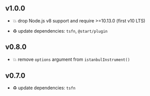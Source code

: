 ## v1.0.0

* 💥 drop Node.js v8 support and require >=10.13.0 (first v10 LTS)

* ♻️ update dependencies: `tsfn`, `@start/plugin`

## v0.8.0

* 💥 remove `options` argument from `istanbulInstrument()`

## v0.7.0

* ♻️ update dependencies: `tsfn`
